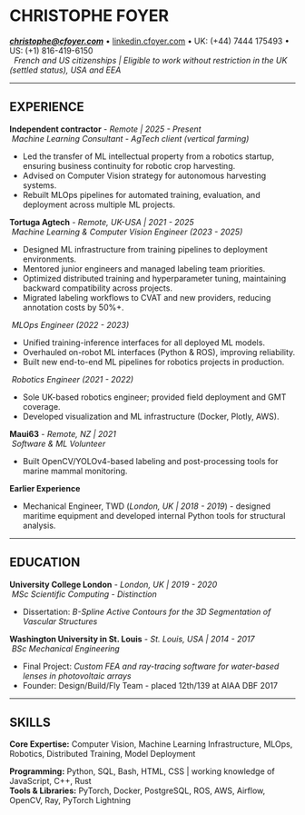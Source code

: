 # CHRISTOPHE FOYER

***christophe@cfoyer.com*** • [linkedin.cfoyer.com](http://linkedin.cfoyer.com) • UK: (+44) 7444 175493 • US: (+1) 816-419-6150  
&nbsp; *French and US citizenships | Eligible to work without restriction in the UK (settled status), USA and EEA*

---

## EXPERIENCE

**Independent contractor** - *Remote | 2025 - Present*  
&nbsp;*Machine Learning Consultant - AgTech client (vertical farming)*

- Led the transfer of ML intellectual property from a robotics startup, ensuring business continuity for robotic crop harvesting.  
- Advised on Computer Vision strategy for autonomous harvesting systems.  
- Rebuilt MLOps pipelines for automated training, evaluation, and deployment across multiple ML projects.  

**Tortuga Agtech** - *Remote, UK-USA | 2021 - 2025*  
&nbsp;*Machine Learning & Computer Vision Engineer (2023 - 2025)*  

- Designed ML infrastructure from training pipelines to deployment environments.  
- Mentored junior engineers and managed labeling team priorities.  
- Optimized distributed training and hyperparameter tuning, maintaining backward compatibility across projects.  
- Migrated labeling workflows to CVAT and new providers, reducing annotation costs by 50%+.  

&nbsp;*MLOps Engineer (2022 - 2023)*  

- Unified training-inference interfaces for all deployed ML models.  
- Overhauled on-robot ML interfaces (Python & ROS), improving reliability.  
- Built new end-to-end ML pipelines for robotics projects in production.  

&nbsp;*Robotics Engineer (2021 - 2022)*  

- Sole UK-based robotics engineer; provided field deployment and GMT coverage.  
- Developed visualization and ML infrastructure (Docker, Plotly, AWS).  

**Maui63** - *Remote, NZ | 2021*  
&nbsp;*Software & ML Volunteer*  

- Built OpenCV/YOLOv4-based labeling and post-processing tools for marine mammal monitoring.  

**Earlier Experience**  

- Mechanical Engineer, TWD (*London, UK | 2018 - 2019*) - designed maritime equipment and developed internal Python tools for structural analysis.  

---

## EDUCATION

**University College London** - *London, UK | 2019 - 2020*  
&nbsp;*MSc Scientific Computing - Distinction*  

- Dissertation: *B-Spline Active Contours for the 3D Segmentation of Vascular Structures*  

**Washington University in St. Louis** - *St. Louis, USA | 2014 - 2017*  
&nbsp;*BSc Mechanical Engineering*  

- Final Project: *Custom FEA and ray-tracing software for water-based lenses in photovoltaic arrays*  
- Founder: Design/Build/Fly Team - placed 12th/139 at AIAA DBF 2017  

---

## SKILLS

**Core Expertise:** Computer Vision, Machine Learning Infrastructure, MLOps, Robotics, Distributed Training, Model Deployment  

**Programming:** Python, SQL, Bash, HTML, CSS | working knowledge of JavaScript, C++, Rust  
**Tools & Libraries:** PyTorch, Docker, PostgreSQL, ROS, AWS, Airflow, OpenCV, Ray, PyTorch Lightning

